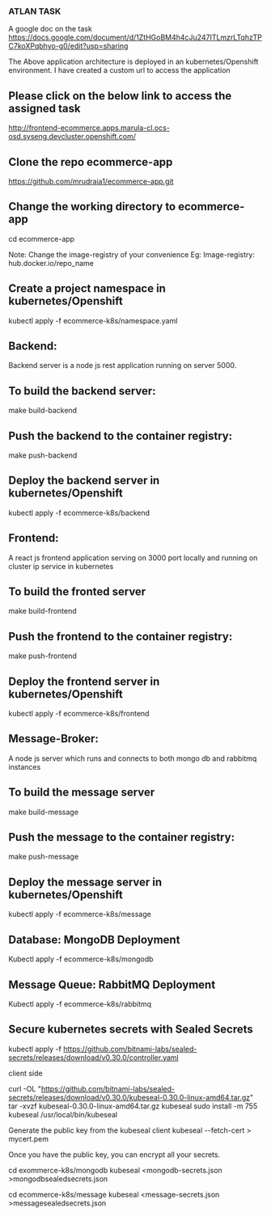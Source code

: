 ### ATLAN TASK
A google doc on the task
https://docs.google.com/document/d/1ZtHGoBM4h4cJu247ITLmzrLTqhzTPC7koXPqbhyo-g0/edit?usp=sharing 


The Above application architecture is deployed in an kubernetes/Openshift environment. I have created a custom url to access the application 

## Please click on the below link to access the assigned task
http://frontend-ecommerce.apps.marula-cl.ocs-osd.syseng.devcluster.openshift.com/  

## Clone the repo ecommerce-app
https://github.com/mrudraia1/ecommerce-app.git 

## Change the working directory to ecommerce-app
cd ecommerce-app

Note: Change the image-registry of your convenience
Eg: Image-registry: hub.docker.io/repo_name

## Create a project namespace in kubernetes/Openshift
kubectl apply -f ecommerce-k8s/namespace.yaml

## Backend:
Backend server is a node js rest application running on server 5000. 

## To build the backend server:
make build-backend 

## Push the backend to the container registry:
make push-backend

## Deploy the backend server in kubernetes/Openshift
kubectl apply -f ecommerce-k8s/backend




## Frontend: 
A react js frontend application serving on 3000 port locally and running on cluster ip service in kubernetes

## To build the fronted server
make build-frontend

## Push the frontend to the container registry:
make push-frontend

## Deploy the frontend server in kubernetes/Openshift
kubectl apply -f ecommerce-k8s/frontend 


## Message-Broker:
A node js server which runs and connects to both mongo db and rabbitmq instances


## To build the message server
make build-message

## Push the message to the container registry:
make push-message

## Deploy the message server in kubernetes/Openshift
kubectl apply -f ecommerce-k8s/message 


## Database: MongoDB Deployment
Kubectl apply -f ecommerce-k8s/mongodb

## Message Queue: RabbitMQ Deployment
Kubectl apply -f ecommerce-k8s/rabbitmq


## Secure kubernetes secrets with Sealed Secrets
kubectl apply -f https://github.com/bitnami-labs/sealed-secrets/releases/download/v0.30.0/controller.yaml 

client side

curl -OL "https://github.com/bitnami-labs/sealed-secrets/releases/download/v0.30.0/kubeseal-0.30.0-linux-amd64.tar.gz"
tar -xvzf kubeseal-0.30.0-linux-amd64.tar.gz kubeseal
sudo install -m 755 kubeseal /usr/local/bin/kubeseal


Generate the public key  from the kubeseal client
kubeseal --fetch-cert > mycert.pem

Once you have the public key, you can encrypt all your secrets.

cd exommerce-k8s/mongodb
kubeseal <mongodb-secrets.json >mongodbsealedsecrets.json

cd ecommerce-k8s/message
kubeseal <message-secrets.json >messagesealedsecrets.json
